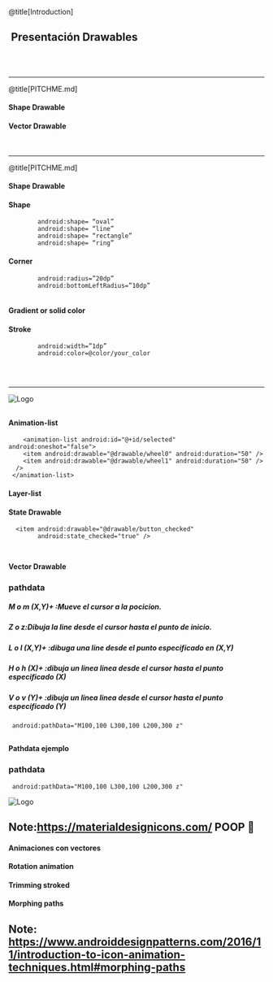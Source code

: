 @title[Introduction]

##  <span class="gold">Presentación Drawables </span>

<br>
<br>


---

@title[PITCHME.md]

####   <span class="gold"></span>
####   <span class="silver">Shape Drawable</span>
####  <span class="silver">Vector Drawable</span>
<br>
<span class="aside"></span>

---
@title[PITCHME.md]

####  <span class="gold">Shape Drawable</span>
#### Shape
```     
        android:shape= “oval”
        android:shape= “line”
        android:shape= “rectangle”
        android:shape= “ring”
```
#### Corner
```
        android:radius=”20dp”
        android:bottomLeftRadius=”10dp”
    
```
#### Gradient or solid color

#### Stroke 
```
        android:width=”1dp”
        android:color=@color/your_color  
    
```

<br>
<span class="aside"></span>

---


![Logo](https://cdn-images-1.medium.com/max/800/1*m34HiIdSPlDPYXnq4cYJsg.png)
<br>

<span class="aside"></span>
---
#### Animation-list 
```
    <animation-list android:id="@+id/selected" android:oneshot="false">
    <item android:drawable="@drawable/wheel0" android:duration="50" />
    <item android:drawable="@drawable/wheel1" android:duration="50" />
  />
 </animation-list> 
```

#### Layer-list

#### State Drawable
```
  <item android:drawable="@drawable/button_checked"
        android:state_checked="true" />
        
```

<span class="aside"></span>
---

#### <span class="gold">Vector Drawable</span>

### pathdata 
##### M o m (X,Y)+ :Mueve el cursor a la pocicion.
##### Z o z:Dibuja la line desde el cursor hasta el punto de inicio.
##### L o l (X,Y)+ :dibuga una line desde el punto especificado en (X,Y)
##### H o h (X)+ :dibuja un linea linea desde el cursor hasta el punto especificado (X)
##### V o v (Y)+ :dibuja un linea linea desde el cursor hasta el punto especificado (Y)

```
 android:pathData="M100,100 L300,100 L200,300 z"
```

<span class="aside"></span>
---

#### <span class="gold">Pathdata ejemplo  </span>

### pathdata 
```
 android:pathData="M100,100 L300,100 L200,300 z"
```

![Logo](https://cdn-images-1.medium.com/max/800/1*VqVwZg20dWFj1Ix2vapUAA.png)
<br>

<span class="aside"></span>

Note:https://materialdesignicons.com/ POOP 💩
---

#### <span class="gold">Animaciones con vectores  </span>

#### Rotation animation 

#### Trimming stroked

#### Morphing paths




<span class="aside"></span>
Note: https://www.androiddesignpatterns.com/2016/11/introduction-to-icon-animation-techniques.html#morphing-paths
---
